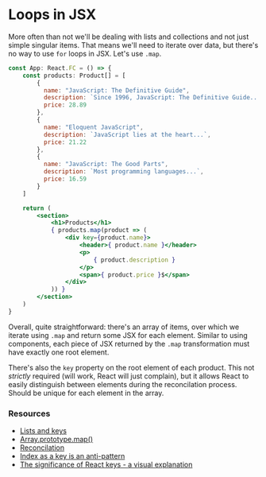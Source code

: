 # Loops in JSX

More often than not we'll be dealing with lists and collections and not just simple singular items. 
That means we'll need to iterate over data, but there's no way to use `for` loops in JSX. Let's use `.map`.

```jsx
const App: React.FC = () => {
    const products: Product[] = [
        {
          name: "JavaScript: The Definitive Guide",
          description: `Since 1996, JavaScript: The Definitive Guide...`,
          price: 28.89
        },
        {
          name: "Eloquent JavaScript",
          description: `JavaScript lies at the heart...`,
          price: 21.22
        },
        {
          name: "JavaScript: The Good Parts",
          description: `Most programming languages...`,
          price: 16.59
        }
    ]

    return (
        <section>
            <h1>Products</h1>
            { products.map(product => (
                <div key={product.name}>
                    <header>{ product.name }</header>
                    <p>
                        { product.description }
                    </p>
                    <span>{ product.price }$</span>
                </div>
            )) }
        </section>
    )
}
```

Overall, quite straightforward: there's an array of items, over which we iterate using `.map` and return some JSX for each element.
Similar to using components, each piece of JSX returned by the `.map` transformation must have exactly one root element.

There's also the `key` property on the root element of each product. This not *strictly* required (will work, React will just complain),
but it allows React to easily distinguish between elements during the reconcilation process. Should be unique for each element in the array.

### Resources

- [Lists and keys](https://reactjs.org/docs/lists-and-keys.html)
- [Array.prototype.map()](https://developer.mozilla.org/en-US/docs/Web/JavaScript/Reference/Global_Objects/Array/map)
- [Reconcilation](https://reactjs.org/docs/reconciliation.html)
- [Index as a key is an anti-pattern](https://medium.com/@robinpokorny/index-as-a-key-is-an-anti-pattern-e0349aece318)
- [The significance of React keys - a visual explanation](https://dev.to/jtonzing/the-significance-of-react-keys---a-visual-explanation--56l7)
